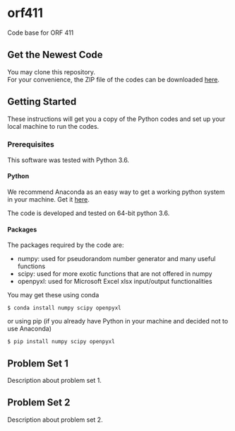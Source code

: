 # orf411
Code base for ORF 411



## Get the Newest Code

You may clone this repository.  
For your convenience, the ZIP file of the codes can be downloaded [here](https://github.com/donghun2018/orf411/archive/master.zip).

## Getting Started

These instructions will get you a copy of the Python codes and set up your local machine to run the codes.

### Prerequisites

This software was tested with Python 3.6.

#### Python

We recommend Anaconda as an easy way to get a working python system in your machine.
Get it [here](https://www.anaconda.com/download/).

The code is developed and tested on 64-bit python 3.6.

#### Packages

The packages required by the code are:

- numpy: used for pseudorandom number generator and many useful functions
- scipy: used for more exotic functions that are not offered in numpy
- openpyxl: used for Microsoft Excel xlsx input/output functionalities

You may get these using conda

```
$ conda install numpy scipy openpyxl
```

or using pip (if you already have Python in your machine and decided not to use Anaconda)

```
$ pip install numpy scipy openpyxl
```

## Problem Set 1

Description about problem set 1.

## Problem Set 2

Description about problem set 2.
